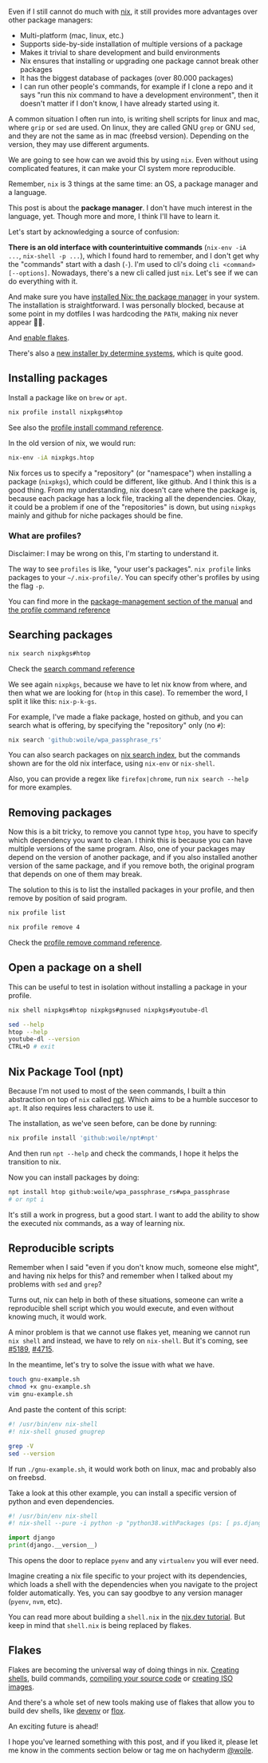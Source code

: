 <!--
.. title: Nix journey part 2: replacing apt and brew
.. slug: nix-journey-part-2-replacing-apt-and-brew
.. date: 2023-01-08 14:34:49 UTC
.. tags: rust, nix, flake, package manager, apt, brew
.. category: nix
.. link:
.. description: Moving away from brew and apt, to welcome nix and all it's benefits
.. type: text
-->

Even if I still cannot do much with [nix](https://nixos.org/), it still provides more advantages over other package managers:

- Multi-platform (mac, linux, etc.)
- Supports side-by-side installation of multiple versions of a package
- Makes it trivial to share development and build environments
- Nix ensures that installing or upgrading one package cannot break other packages
- It has the biggest database of packages (over 80.000 packages)
- I can run other people's commands, for example if I clone a repo and it says "run this nix command to have a development environment", then it doesn't matter if I don't know, I have already started using it.

A common situation I often run into, is writing shell scripts for linux and mac, where `grip` or `sed` are used.
On linux, they are called GNU `grep` or GNU `sed`, and they are not the same as in mac (freebsd version). Depending on the version, they may use different arguments.

We are going to see how can we avoid this by using `nix`. Even without using complicated features, it can make your CI system more reproducible.

Remember, `nix` is 3 things at the same time: an OS, a package manager and a language.

This post is about the **package manager**. I don't have much interest in the language, yet. Though more and more, I think I'll have to learn it.

Let's start by acknowledging a source of confusion:

**There is an old interface with counterintuitive commands** (`nix-env -iA ...`, `nix-shell -p ...`), which I found hard to remember, and I don't get why the "commands" start with a dash (`-`). I'm used to cli's doing `cli <command> [--options]`. Nowadays, there's a new cli called just `nix`. Let's see if we can do everything with it.

And make sure you have [installed Nix: the package manager](https://nixos.org/download.html) in your system. The installation is straightforward. I was personally blocked, because at some point in my dotfiles I was hardcoding the `PATH`, making nix never appear 🤦‍♂️.

And [enable flakes](https://nixos.wiki/wiki/Flakes#Enable_flakes).

There's also a [new installer by determine systems](https://github.com/DeterminateSystems/nix-installer), which is quite good.

## Installing packages

Install a package like on `brew` or `apt`.

```sh
nix profile install nixpkgs#htop
```

See also the [profile install command reference](https://nixos.org/manual/nix/stable/command-ref/new-cli/nix3-profile-install.html).

In the old version of nix, we would run:

```sh
nix-env -iA nixpkgs.htop
```

Nix forces us to specify a "repository" (or "namespace") when installing a package (`nixpkgs`), which could be different, like github. And I think this is a good thing. From my understanding, nix doesn't care where the package is, because each package has a lock file, tracking all the dependencies. Okay, it could be a problem if one of the "repositories" is down, but using `nixpkgs` mainly and github for niche packages should be fine.

### What are profiles?

Disclaimer: I may be wrong on this, I'm starting to understand it.

The way to see `profiles` is like, "your user's packages". `nix profile` links packages to your `~/.nix-profile/`. You can specify other's profiles by using the flag `-p`.

You can find more in the [package-management section of the manual](https://nixos.org/manual/nix/stable/package-management/profiles.html) and [the profile command reference](https://nixos.org/manual/nix/stable/command-ref/new-cli/nix3-profile.html)

## Searching packages

```sh
nix search nixpkgs#htop
```

Check the [search command reference](https://nixos.org/manual/nix/stable/command-ref/new-cli/nix3-search.html)

We see again `nixpkgs`, because we have to let nix know from where, and then what we are looking for (`htop` in this case). To remember the word, I split it like this: `nix-p-k-gs`.

For example, I've made a flake package, hosted on github, and you can search what is offering, by specifying the "repository" only (no `#`):

```sh
nix search 'github:woile/wpa_passphrase_rs'
```

You can also search packages on [nix search index](https://search.nixos.org/packages?channel=22.11&show=htop&from=0&size=50&sort=relevance&type=packages&query=htop), but the commands shown are for the old nix interface, using `nix-env` or `nix-shell`.

Also, you can provide a regex like `firefox|chrome`, run `nix search --help` for more examples.

## Removing packages

Now this is a bit tricky, to remove you cannot type `htop`, you have to specify which dependency you want to clean. I think this is because you can have multiple versions of the same program. Also, one of your packages may depend on the version of another package, and if you also installed another version of the same package, and if you remove both, the original program that depends on one of them may break.

The solution to this is to list the installed packages in your profile, and then remove by position of said program.

```sh
nix profile list
```

```sh
nix profile remove 4
```

Check the [profile remove command reference](https://nixos.org/manual/nix/stable/command-ref/new-cli/nix3-profile-remove.html).

## Open a package on a shell

This can be useful to test in isolation without installing a package in your profile.

```sh
nix shell nixpkgs#htop nixpkgs#gnused nixpkgs#youtube-dl

sed --help
htop --help
youtube-dl --version
CTRL+D # exit
```

## Nix Package Tool (npt)

Because I'm not used to most of the seen commands, I built a thin abstraction on top of `nix` called [npt](https://github.com/woile/npt). Which aims to be a humble succesor to `apt`. It also requires less characters to use it.

The installation, as we've seen before, can be done by running:

```sh
nix profile install 'github:woile/npt#npt'
```

And then run `npt --help` and check the commands, I hope it helps the transition to nix.

Now you can install packages by doing:

```sh
npt install htop github:woile/wpa_passphrase_rs#wpa_passphrase
# or npt i
```

It's still a work in progress, but a good start. I want to add the ability to show the executed nix commands, as a way of learning nix.


## Reproducible scripts

Remember when I said "even if you don't know much, someone else might", and having nix helps for this? and remember when I talked about my problems with `sed` and `grep`?

Turns out, nix can help in both of these situations, someone can write a reproducible shell script which you would execute, and even without knowing much, it would work.

A minor problem is that we cannot use flakes yet, meaning we cannot run `nix shell` and instead, we have to rely on `nix-shell`. But it's coming, see [#5189](https://github.com/NixOS/nix/pull/5189), [#4715](https://github.com/NixOS/nix/issues/4715).

In the meantime, let's try to solve the issue with what we have.

```sh
touch gnu-example.sh
chmod +x gnu-example.sh
vim gnu-example.sh
```

And paste the content of this script:

```sh
#! /usr/bin/env nix-shell
#! nix-shell gnused gnugrep

grep -V
sed --version
```

If run `./gnu-example.sh`, it would work both on linux, mac and probably also on freebsd.

Take a look at this other example, you can install a specific version of python and even dependencies.

```python
#! /usr/bin/env nix-shell
#! nix-shell --pure -i python -p "python38.withPackages (ps: [ ps.django ])"

import django
print(django.__version__)
```

This opens the door to replace `pyenv` and any `virtualenv` you will ever need.


Imagine creating a nix file specific to your project with its dependencies, which loads a shell with the dependencies when you navigate to the project folder automatically. Yes, you can say goodbye to any version manager (`pyenv`, `nvm`, etc).

You can read more about building a `shell.nix` in the [nix.dev tutorial](https://nix.dev/tutorials/declarative-and-reproducible-developer-environments). But keep in mind that `shell.nix` is being replaced by flakes.

## Flakes

Flakes are becoming the universal way of doing things in nix. [Creating shells](https://github.com/woile/wpa_passphrase_rs/blob/main/flake.nix#L19-L22), build commands, [compiling your source code](https://github.com/woile/wpa_passphrase_rs/blob/main/flake.nix#L17) or [creating ISO images](https://github.com/woile/rpi-iso-flake/blob/main/flake.nix#L22).

And there's a whole set of new tools making use of flakes that allow you to build dev shells, like [devenv](https://github.com/cachix/devenv) or [flox](https://github.com/flox/flox).

An exciting future is ahead!

I hope you've learned something with this post, and if you liked it, please let me know in the comments section below or tag me on hachyderm [@woile](https://hachyderm.io/@woile).
